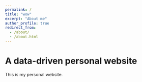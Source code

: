 ```yaml
---
permalink: /
title: "wow"
excerpt: "About me"
author_profile: true
redirect_from: 
  - /about/
  - /about.html
---
```


A data-driven personal website
======
This is my personal website.

